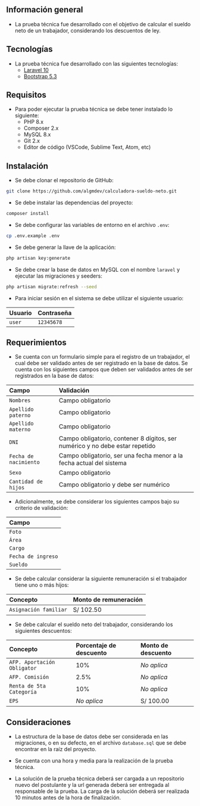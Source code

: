 
## Información general

* La prueba técnica fue desarrollado con el objetivo de calcular el sueldo neto de un trabajador, considerando los descuentos de ley.

## Tecnologías

* La prueba técnica fue desarrollado con las siguientes tecnologías:
  - [Laravel 10](https://laravel.com/docs/10.x)
  - [Bootstrap 5.3](https://getbootstrap.com/docs/5.3/getting-started/introduction/)

## Requisitos

* Para poder ejecutar la prueba técnica se debe tener instalado lo siguiente:
  - PHP 8.x
  - Composer 2.x
  - MySQL 8.x
  - Git 2.x
  - Editor de código (VSCode, Sublime Text, Atom, etc)

## Instalación

* Se debe clonar el repositorio de GitHub:

```bash
git clone https://github.com/algmdev/calculadora-sueldo-neto.git
```

* Se debe instalar las dependencias del proyecto:

```bash
composer install
```

* Se debe configurar las variables de entorno en el archivo `.env`:

```bash
cp .env.example .env
```

* Se debe generar la llave de la aplicación:

```bash
php artisan key:generate
```

* Se debe crear la base de datos en MySQL con el nombre `laravel` y ejecutar las migraciones y seeders:

```bash
php artisan migrate:refresh --seed
```

* Para iniciar sesión en el sistema se debe utilizar el siguiente usuario:

| Usuario                   | Contraseña                    |
| :------------------------ | :---------------------------- |
| `user`                    | `12345678`                    |

## Requerimientos

* Se cuenta con un formulario simple para el registro de un trabajador, el cual debe ser validado antes de ser registrado en la base de datos. Se cuenta con los siguientes campos que deben ser validados antes de ser registrados en la base de datos:

| Campo                     | Validación                                                                        |
| :------------------------ | :-------------------------------------------------------------------------------- |
| `Nombres`                 | Campo obligatorio                                                                 |
| `Apellido paterno`        | Campo obligatorio                                                                 |
| `Apellido materno`        | Campo obligatorio                                                                 |
| `DNI`                     | Campo obligatorio, contener 8 dígitos, ser numérico y no debe estar repetido      |
| `Fecha de nacimiento`     | Campo obligatorio, ser una fecha menor a la fecha actual del sistema              |
| `Sexo`                    | Campo obligatorio                                                                 |
| `Cantidad de hijos`       | Campo obligatorio y debe ser numérico                                             |

* Adicionalmente, se debe considerar los siguientes campos bajo su criterio de validación:

| Campo                 |
| :-------------------- |
| `Foto`                |
| `Área`                |
| `Cargo`               |
| `Fecha de ingreso`    |
| `Sueldo`              |

* Se debe calcular considerar la siguiente remuneración si el trabajador tiene uno o más hijos:

| Concepto                      | Monto de remuneración     |
| :---------------------------- | :------------------------ |
| `Asignación familiar`         | S/ 102.50                 |

* Se debe calcular el sueldo neto del trabajador, considerando los siguientes descuentos:

| Concepto                      | Porcentaje de descuento   | Monto de descuento    |
| :---------------------------- | :------------------------ | :-------------------- |
| `AFP. Aportación Obligator`   | 10%                       | *No aplica*           |
| `AFP. Comisión`               | 2.5%                      | *No aplica*           |
| `Renta de 5ta Categoría`      | 10%                       | *No aplica*           |
| `EPS`                         | *No aplica*               | S/ 100.00             |

## Consideraciones

* La estructura de la base de datos debe ser considerada en las migraciones, o en su defecto, en el archivo `database.sql` que se debe encontrar en la raíz del proyecto.

* Se cuenta con una hora y media para la realización de la prueba técnica.

* La solución de la prueba técnica deberá ser cargada a un repositorio nuevo del postulante y la url generada deberá ser entregada al responsable de la prueba. La carga de la solución deberá ser realizada 10 minutos antes de la hora de finalización.
